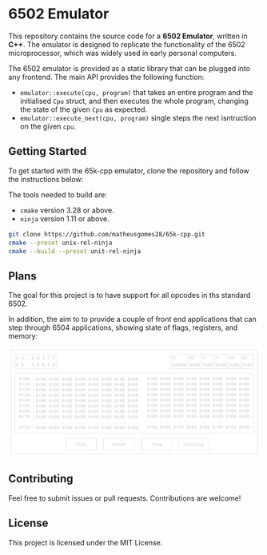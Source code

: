 # 6502 Emulator

This repository contains the source code for a **6502 Emulator**, written in **C++**. The emulator
is designed to replicate the functionality of the 6502 microprocessor, which was widely used in
early personal computers.

The 6502 emulator is provided as a static library that can be plugged into any frontend. The
main API provides the following function:

+ `emulator::execute(cpu, program)` that takes an
entire program and the initialised `Cpu` struct, and then executes the whole program,
changing the state of the given `Cpu` as expected.
+ `emulator::execute_next(cpu, program)` single steps the next isntruction on the given `cpu`.

## Getting Started

To get started with the 65k-cpp emulator, clone the repository and follow the instructions below:

The tools needed to build are:

+ `cmake` version 3.28 or above.
+ `ninja` version 1.11 or above.

```bash
git clone https://github.com/matheusgomes28/65k-cpp.git
cmake --preset unix-rel-ninja
cmake --build --preset unit-rel-ninja
```

## Plans

The goal for this project is to have support for all opcodes in ths standard 6502.

In addition, the aim to to provide a couple of front end applications that can step
through 6504 applications, showing state of flags, registers, and memory:

![cli frontend](images/end-goal-65k-emulator.png)

## Contributing

Feel free to submit issues or pull requests. Contributions are welcome!

## License

This project is licensed under the MIT License.
